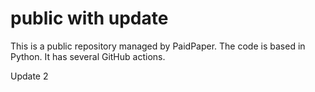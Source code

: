 # public with update

This is a public repository managed by PaidPaper. The code is based in Python. It has several GitHub actions.

Update 2
